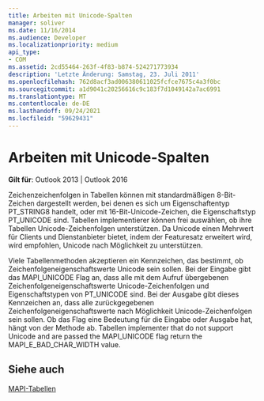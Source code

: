 ```yaml
---
title: Arbeiten mit Unicode-Spalten
manager: soliver
ms.date: 11/16/2014
ms.audience: Developer
ms.localizationpriority: medium
api_type:
- COM
ms.assetid: 2cd55464-263f-4f83-b874-524271773934
description: 'Letzte Änderung: Samstag, 23. Juli 2011'
ms.openlocfilehash: 762d8acf3ad006380611025fcfce7675c4a3f0bc
ms.sourcegitcommit: a1d9041c20256616c9c183f7d1049142a7ac6991
ms.translationtype: MT
ms.contentlocale: de-DE
ms.lasthandoff: 09/24/2021
ms.locfileid: "59629431"
---
```

# <a name="working-with-unicode-columns"></a>Arbeiten mit Unicode-Spalten

  
  
**Gilt für**: Outlook 2013 | Outlook 2016 
  
Zeichenzeichenfolgen in Tabellen können mit standardmäßigen 8-Bit-Zeichen dargestellt werden, bei denen es sich um Eigenschaftentyp PT_STRING8 handelt, oder mit 16-Bit-Unicode-Zeichen, die Eigenschaftstyp PT_UNICODE sind. Tabellen implementierer können frei auswählen, ob ihre Tabellen Unicode-Zeichenfolgen unterstützen. Da Unicode einen Mehrwert für Clients und Dienstanbieter bietet, indem der Featuresatz erweitert wird, wird empfohlen, Unicode nach Möglichkeit zu unterstützen. 
  
Viele Tabellenmethoden akzeptieren ein Kennzeichen, das bestimmt, ob Zeichenfolgeneigenschaftswerte Unicode sein sollen. Bei der Eingabe gibt das MAPI_UNICODE Flag an, dass alle mit dem Aufruf übergebenen Zeichenfolgeneigenschaftswerte Unicode-Zeichenfolgen und Eigenschaftstypen von PT_UNICODE sind. Bei der Ausgabe gibt dieses Kennzeichen an, dass alle zurückgegebenen Zeichenfolgeneigenschaftswerte nach Möglichkeit Unicode-Zeichenfolgen sein sollen. Ob das Flag eine Bedeutung für die Eingabe oder Ausgabe hat, hängt von der Methode ab. Tabellen implementer that do not support Unicode and are passed the MAPI_UNICODE flag return the MAPI_E_BAD_CHAR_WIDTH value.
  
## <a name="see-also"></a>Siehe auch



[MAPI-Tabellen](mapi-tables.md)

